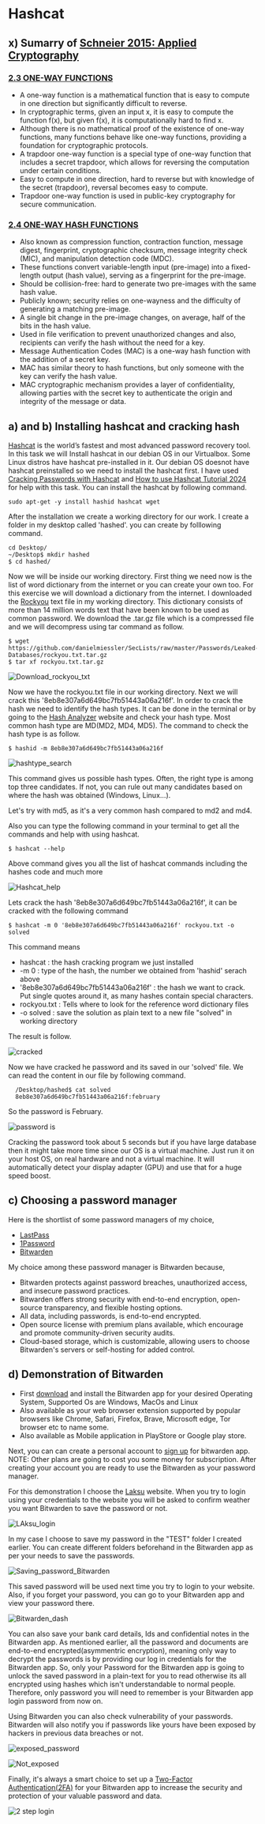 # Hashcat

## x) Sumarry of [Schneier 2015: Applied Cryptography](https://learning.oreilly.com/library/view/applied-cryptography-protocols/9781119096726/10_chap02.html#chap02)

### [2.3 ONE-WAY FUNCTIONS](https://learning.oreilly.com/library/view/applied-cryptography-protocols/9781119096726/10_chap02.html#chap02-sec003)

* A one-way function is a mathematical function that is easy to compute in one direction but significantly difficult to reverse.
* In cryptographic terms, given an input x, it is easy to compute the function f(x), but given f(x), it is computationally hard to find x.
* Although there is no mathematical proof of the existence of one-way functions, many functions behave like one-way functions, providing a foundation for cryptographic protocols.
* A trapdoor one-way function is a special type of one-way function that includes a secret trapdoor, which allows for reversing the computation under certain conditions.
* Easy to compute in one direction, hard to reverse but with knowledge of the secret (trapdoor), reversal becomes easy to compute.
* Trapdoor one-way function is used in public-key cryptography for secure communication.

### [2.4 ONE-WAY HASH FUNCTIONS](https://learning.oreilly.com/library/view/applied-cryptography-protocols/9781119096726/10_chap02.html#chap02-sec004)

* Also known as compression function, contraction function, message digest, fingerprint, cryptographic checksum, message integrity check (MIC), and manipulation detection code (MDC).
* These functions convert variable-length input (pre-image) into a fixed-length output (hash value), serving as a fingerprint for the pre-image.
* Should be collision-free: hard to generate two pre-images with the same hash value.
* Publicly known; security relies on one-wayness and the difficulty of generating a matching pre-image.
* A single bit change in the pre-image changes, on average, half of the bits in the hash value.
* Used in file verification to prevent unauthorized changes and also, recipients can verify the hash without the need for a key.
* Message Authentication Codes (MAC) is a one-way hash function with the addition of a secret key.
* MAC has similar theory to hash functions, but only someone with the key can verify the hash value.
* MAC cryptographic mechanism provides a layer of confidentiality, allowing parties with the secret key to authenticate the origin and integrity of the message or data.

## a) and b) Installing hashcat and cracking hash

[Hashcat](https://hashcat.net/wiki/doku.php?id=hashcat) is the world’s fastest and most advanced password recovery tool. In this task we will Install hashcat in our debian OS in our Virtualbox. Some Linux distros have hashcat pre-installed in it. Our debian OS doesnot have hashcat preinstalled so we need to install the hashcat first. I have used [Cracking Passwords with Hashcat](https://terokarvinen.com/2022/cracking-passwords-with-hashcat/) and [How to use Hashcat Tutorial 2024](https://www.youtube.com/watch?v=5fy6Lq1vgZk&t=553s) for help with this task. You can install the hashcat by following command.

    sudo apt-get -y install hashid hashcat wget

After the installation we create a working directory for our work. I create a folder in my desktop called 'hashed'. you can create by folllowing command. 

    cd Desktop/
    ~/Desktop$ mkdir hashed
    $ cd hashed/
    
Now we will be inside our working directory. First thing we need now is the list of word dictionary from the internet or you can create your own too. For this exercise we will download a dictionary from the internet. I downloaded the [Rockyou](https://github.com/danielmiessler/SecLists/blob/master/Passwords/Leaked-Databases/rockyou.txt.tar.gz) text file in my working directory. This dictionary consists of more than 14 million words text that have been known to be used as common password. We download the .tar.gz file which is a compressed file and we will decompress using tar command as follow.

    $ wget https://github.com/danielmiessler/SecLists/raw/master/Passwords/Leaked-Databases/rockyou.txt.tar.gz
    $ tar xf rockyou.txt.tar.gz

![Download_rockyou_txt](https://github.com/bishwasghimire22/mymarkdownexecrise/assets/144313610/e9cd8525-aa35-48d5-900d-0505fe9db033)

Now we have the rockyou.txt file in our working directory. Next we will crack this '8eb8e307a6d649bc7fb51443a06a216f'. In order to crack the hash we need to identify the hash types. It can be done in the terminal or by going to the [Hash Analyzer](https://www.tunnelsup.com/hash-analyzer/) website and check your hash type. Most common hash type are MD(MD2, MD4, MD5). The command to check the hash type is as follow.

    $ hashid -m 8eb8e307a6d649bc7fb51443a06a216f
    
![hashtype_search](https://github.com/bishwasghimire22/mymarkdownexecrise/assets/144313610/882579c0-d34f-488e-906e-225e9b0b1d6e)

This command gives us possible hash types. Often, the right type is among top three candidates. If not, you can rule out many candidates based on where the hash was obtained (Windows, Linux...).

Let's try with md5, as it's a very common hash compared to md2 and md4.

Also you can type the following command in your terminal to get all the commands and help with using hashcat.
       
    $ hashcat --help

Above command gives you all the list of hashcat commands including the hashes code and much more

![Hashcat_help](https://github.com/bishwasghimire22/mymarkdownexecrise/assets/144313610/2e151f9e-5264-4841-8a62-5f31f0de7f63)

Lets crack the hash '8eb8e307a6d649bc7fb51443a06a216f', it can be cracked with the following command

    $ hashcat -m 0 '8eb8e307a6d649bc7fb51443a06a216f' rockyou.txt -o solved  

This command means

* hashcat : 	the hash cracking program we just installed
* -m 0 :	type of the hash, the number we obtained from 'hashid' serach above
* '8eb8e307a6d649bc7fb51443a06a216f' : the hash we want to crack. Put single quotes around it, as many hashes contain special characters.
* rockyou.txt : Tells where to look for the reference word dictionary files
* -o solved : save the solution as plain text to a new file "solved" in working directory

The result is follow.

![cracked](https://github.com/bishwasghimire22/mymarkdownexecrise/assets/144313610/2bb9ff1f-7b10-4fd8-a085-8664ed22f4ec)

Now we have cracked he password and its saved in our 'solved' file. We can read the content in our file by following command.

      /Desktop/hashed$ cat solved 
      8eb8e307a6d649bc7fb51443a06a216f:february

So the password is February.
    
![password is](https://github.com/bishwasghimire22/mymarkdownexecrise/assets/144313610/9c773593-c442-4efc-9456-b2daac9cdb4a)

Cracking the password took about 5 seconds but if you have large database then it might take more time since our OS is a virtual machine. Just run it on your host OS, on real hardware and not a virtual machine. It will automatically detect your display adapter (GPU) and use that for a huge speed boost.


## c) Choosing a password manager

Here is the shortlist of some password managers of my choice,

* [LastPass](https://www.lastpass.com/why-lastpass)
* [1Password](https://1password.com/product/features)
* [Bitwarden](https://bitwarden.com/about/)

My choice among these password manager is Bitwarden because,

* Bitwarden protects against password breaches, unauthorized access, and insecure password practices.
* Bitwarden offers strong security with end-to-end encryption, open-source transparency, and flexible hosting options.
* All data, including passwords, is end-to-end encrypted.
* Open source license with premium plans available, which encourage and promote community-driven security audits.
* Cloud-based storage, which is customizable, allowing users to choose Bitwarden's servers or self-hosting for added control.

## d) Demonstration of Bitwarden

* First [download](https://bitwarden.com/download/) and install the Bitwarden app for your desired Operating System, Supported Os are Windows, MacOs and Linux
* Also available as your web browser extension supported by popular browsers like Chrome, Safari, Firefox, Brave, Microsoft edge, Tor browser etc to name some.
* Also available as Mobile application in PlayStore or Google play store.

Next, you can can create a personal account to [sign up](https://vault.bitwarden.com/#/register?layout=default) for bitwarden app. NOTE: Other plans are going to cost you some money for subscription. After creating your account you are ready to use the Bitwarden as your password manager.

For this demonstration I choose the [Laksu](https://app.terokarvinen.com/) website. When you try to login using your credentials to the website you will be asked to confirm weather you want Bitwarden to save the password or not. 

![LAksu_login](https://github.com/bishwasghimire22/mymarkdownexecrise/assets/144313610/b7cdc2d5-987b-4d34-a925-473ebb98f691)

In my case I choose to save my password in the "TEST" folder I created earlier. You can create different folders beforehand in the Bitwarden app as per your needs to save the passwords.

![Saving_password_Bitwarden](https://github.com/bishwasghimire22/mymarkdownexecrise/assets/144313610/30895a38-3608-42e9-a945-fddf45518ad3)

This saved password will be used next time you try to login to your website. Also, if you forget your password, you can go to your Bitwarden app and view your password there.

![Bitwarden_dash](https://github.com/bishwasghimire22/mymarkdownexecrise/assets/144313610/2eca2318-00ae-4e74-803e-820b88a92177)

You can also save your bank card details, Ids and confidential notes in the Bitwarden app. As mentioned earlier, all the password and documents are end-to-end encrypted(asymmentric encryption), meaning only way to decrypt the passwords is by providing our log in credentials for the Bitwarden app. So, only your Password for the Bitwarden app is going to unlock the saved password in a plain-text for you to read otherwise its all encrypted using hashes which isn't understandable to normal people. Therefore, only password you will need to remember is your Bitwarden app login password from now on.

Using Bitwarden you can also check vulnerability of your passwords. Bitwarden will also notify you if passwords like yours have been exposed by hackers in previous data breaches or not.

![exposed_password](https://github.com/bishwasghimire22/mymarkdownexecrise/assets/144313610/bc925113-898c-4399-add4-a9d015441af1)

![Not_exposed](https://github.com/bishwasghimire22/mymarkdownexecrise/assets/144313610/f7d46049-b5c7-4b02-b4ee-2f0a324ef64b)

Finally, it's always a smart choice to set up a [Two-Factor Authentication(2FA)](https://bitwarden.com/help/setup-two-step-login/) for your Bitwarden app to increase the security and protection of your valuable password and data.


![2 step login](https://github.com/bishwasghimire22/mymarkdownexecrise/assets/144313610/d0b4449b-6d5c-4841-a0fd-813c5ca71eb4)





